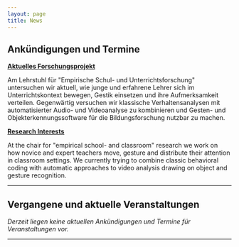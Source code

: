 ```yaml
---
layout: page
title: News
---
```


## Ankündigungen und Termine

**[Aktuelles Forschungsprojekt](https://empschul-leipzig.github.io/projekte)**

Am Lehrstuhl für "Empirische Schul- und Unterrichtsforschung" untersuchen wir aktuell, wie junge und erfahrene Lehrer sich im Unterrichtskontext bewegen, Gestik einsetzen und ihre Aufmerksamkeit verteilen. Gegenwärtig versuchen wir klassische Verhaltensanalysen mit automatisierter Audio- und Videoanalyse zu kombinieren und Gesten- und Objekterkennungssoftware für die Bildungsforschung nutzbar zu machen.
 
**[Research Interests](https://empschul-leipzig.github.io/projekte)**

At the chair for "empirical school- and classroom" research we work on how novice and expert teachers move, gesture and distribute their attention in classroom settings. We currently trying to combine classic behavioral coding with automatic approaches to video analysis drawing on object and gesture recognition.

***
## Vergangene und aktuelle Veranstaltungen

*Derzeit liegen keine aktuellen Ankündigungen und Termine für Veranstaltungen vor.*

***
